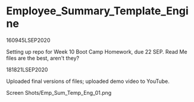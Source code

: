# Employee_Summary_Template_Engine



160945LSEP2020

Setting up repo for Week 10 Boot Camp Homework, due 22 SEP.  Read Me files are the best, aren't they?  

181821LSEP2020

Uploaded final versions of files; uploaded demo video to YouTube.

Screen Shots/Emp_Sum_Temp_Eng_01.png
